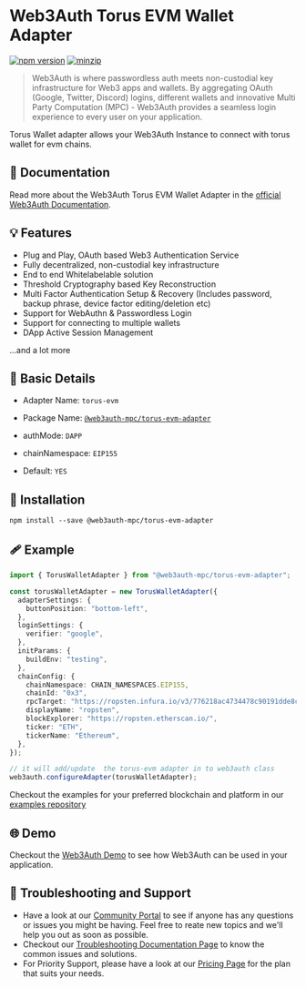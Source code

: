 # Web3Auth Torus EVM Wallet Adapter

[![npm version](https://img.shields.io/npm/v/@web3auth-mpc/torus-evm-adapter?label=%22%22)](https://www.npmjs.com/package/@web3auth-mpc/torus-evm-adapter/v/latest)
[![minzip](https://img.shields.io/bundlephobia/minzip/@web3auth-mpc/torus-evm-adapter?label=%22%22)](https://bundlephobia.com/result?p=@web3auth-mpc/torus-evm-adapter@latest)

> Web3Auth is where passwordless auth meets non-custodial key infrastructure for Web3 apps and wallets. By aggregating OAuth (Google, Twitter, Discord) logins, different wallets and innovative Multi Party Computation (MPC) - Web3Auth provides a seamless login experience to every user on your application.

Torus Wallet adapter allows your Web3Auth Instance to connect with torus wallet for evm chains.

## 📖 Documentation

Read more about the Web3Auth Torus EVM Wallet Adapter in the [official Web3Auth Documentation](https://web3auth.io/docs/sdk/web/adapters/torus-evm).

## 💡 Features
- Plug and Play, OAuth based Web3 Authentication Service
- Fully decentralized, non-custodial key infrastructure
- End to end Whitelabelable solution
- Threshold Cryptography based Key Reconstruction
- Multi Factor Authentication Setup & Recovery (Includes password, backup phrase, device factor editing/deletion etc)
- Support for WebAuthn & Passwordless Login
- Support for connecting to multiple wallets
- DApp Active Session Management

...and a lot more

## 📄 Basic Details

- Adapter Name: `torus-evm`

- Package Name: [`@web3auth-mpc/torus-evm-adapter`](https://web3auth.io/docs/sdk/web/adapters/torus-evm)

- authMode: `DAPP`

- chainNamespace: `EIP155`

- Default: `YES`

## 🔗 Installation

```shell
npm install --save @web3auth-mpc/torus-evm-adapter
```

## 🩹 Example

```ts
import { TorusWalletAdapter } from "@web3auth-mpc/torus-evm-adapter";

const torusWalletAdapter = new TorusWalletAdapter({
  adapterSettings: {
    buttonPosition: "bottom-left",
  },
  loginSettings: {
    verifier: "google",
  },
  initParams: {
    buildEnv: "testing",
  },
  chainConfig: {
    chainNamespace: CHAIN_NAMESPACES.EIP155,
    chainId: "0x3",
    rpcTarget: "https://ropsten.infura.io/v3/776218ac4734478c90191dde8cae483c",
    displayName: "ropsten",
    blockExplorer: "https://ropsten.etherscan.io/",
    ticker: "ETH",
    tickerName: "Ethereum",
  },
});

// it will add/update  the torus-evm adapter in to web3auth class
web3auth.configureAdapter(torusWalletAdapter);
```

Checkout the examples for your preferred blockchain and platform in our [examples repository](https://github.com/Web3Auth/examples/)

## 🌐 Demo

Checkout the [Web3Auth Demo](https://demo-app.web3auth.io/) to see how Web3Auth can be used in your application.

## 💬 Troubleshooting and Support

- Have a look at our [Community Portal](https://community.web3auth.io/) to see if anyone has any questions or issues you might be having. Feel free to reate new topics and we'll help you out as soon as possible.
- Checkout our [Troubleshooting Documentation Page](https://web3auth.io/docs/troubleshooting) to know the common issues and solutions.
- For Priority Support, please have a look at our [Pricing Page](https://web3auth.io/pricing.html) for the plan that suits your needs.
